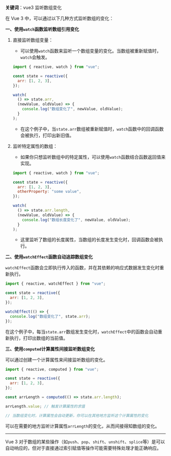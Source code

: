 **关键词**：vue3 监听数组变化

在 Vue 3 中，可以通过以下几种方式监听数组的变化：

**一、使用`watch`函数监听数组引用变化**

1. 直接监听数组变量：

   - 可以使用`watch`函数来监听一个数组变量的变化。当数组被重新赋值时，`watch`会触发。

   ```javascript
   import { reactive, watch } from "vue";

   const state = reactive({
     arr: [1, 2, 3],
   });

   watch(
     () => state.arr,
     (newValue, oldValue) => {
       console.log("数组变化了", newValue, oldValue);
     }
   );
   ```

   - 在这个例子中，当`state.arr`数组被重新赋值时，`watch`函数中的回调函数会被执行，打印出新旧值。

2. 监听特定属性的数组：

   - 如果你只想监听数组中的特定属性，可以使用`watch`函数结合函数返回值来实现。

   ```javascript
   import { reactive, watch } from "vue";

   const state = reactive({
     arr: [1, 2, 3],
     otherProperty: "some value",
   });

   watch(
     () => state.arr.length,
     (newValue, oldValue) => {
       console.log("数组长度变化了", newValue, oldValue);
     }
   );
   ```

   - 这里监听了数组的长度属性，当数组的长度发生变化时，回调函数会被执行。

**二、使用`watchEffect`函数自动追踪数组变化**

`watchEffect`函数会立即执行传入的函数，并在其依赖的响应式数据发生变化时重新执行。

```javascript
import { reactive, watchEffect } from "vue";

const state = reactive({
  arr: [1, 2, 3],
});

watchEffect(() => {
  console.log("数组变化了", state.arr);
});
```

在这个例子中，每当`state.arr`数组发生变化时，`watchEffect`中的函数会自动重新执行，打印出数组的当前值。

**三、使用`computed`计算属性间接监听数组变化**

可以通过创建一个计算属性来间接监听数组的变化。

```javascript
import { reactive, computed } from "vue";

const state = reactive({
  arr: [1, 2, 3],
});

const arrLength = computed(() => state.arr.length);

arrLength.value; // 触发计算属性的求值

// 当数组变化时，计算属性会自动更新，你可以在其他地方监听这个计算属性的变化
```

可以在需要的地方监听计算属性`arrLength`的变化，从而间接得知数组的变化。

---

Vue 3 对于数组的某些操作（如`push`、`pop`、`shift`、`unshift`、`splice`等）是可以自动响应的，但对于直接通过索引赋值等操作可能需要特殊处理才能正确响应。

